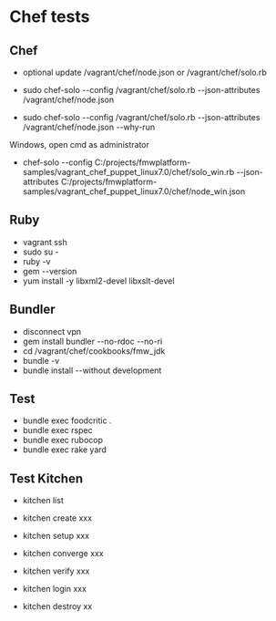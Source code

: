 # Chef tests

## Chef
- optional update /vagrant/chef/node.json or /vagrant/chef/solo.rb

- sudo chef-solo --config /vagrant/chef/solo.rb --json-attributes /vagrant/chef/node.json
- sudo chef-solo --config /vagrant/chef/solo.rb --json-attributes /vagrant/chef/node.json --why-run

Windows, open cmd as administrator 
- chef-solo --config C:/projects/fmwplatform-samples/vagrant_chef_puppet_linux7.0/chef/solo_win.rb --json-attributes C:/projects/fmwplatform-samples/vagrant_chef_puppet_linux7.0/chef/node_win.json

## Ruby

- vagrant ssh
- sudo su -
- ruby -v
- gem --version
- yum install -y libxml2-devel libxslt-devel

## Bundler

- disconnect vpn
- gem install bundler --no-rdoc --no-ri
- cd /vagrant/chef/cookbooks/fmw_jdk
- bundle -v
- bundle install --without development

## Test

- bundle exec foodcritic .
- bundle exec rspec
- bundle exec rubocop
- bundle exec rake yard

## Test Kitchen

- kitchen list
- kitchen create xxx

- kitchen setup xxx
- kitchen converge xxx
- kitchen verify xxx

- kitchen login xxx
- kitchen destroy xx


